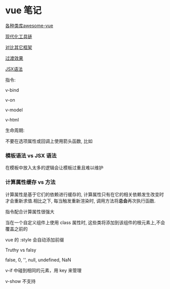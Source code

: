 # vue 笔记

[各种类库awesome-vue](https://github.com/vuejs/awesome-vue#libraries--plugins)

[现代化工具链](https://cn.vuejs.org/v2/guide/single-file-components.html)

[对比其它框架](https://cn.vuejs.org/v2/guide/comparison.html)

[过渡效果](https://cn.vuejs.org/v2/guide/transitions.html)

[JSX语法](https://cn.vuejs.org/v2/guide/render-function.html)



指令:

v-bind

v-on

v-model

v-html





生命周期:

不要在选项属性或回调上使用箭头函数, 比如



### 模板语法  vs  JSX 语法



在模板中放入太多的逻辑会让模板过重且难以维护



### 计算属性缓存 vs 方法

计算属性是基于它们的依赖进行缓存的, 计算属性只有在它的相关依赖发生改变时才会重新求值.相比之下, 每当触发重新渲染时, 调用方法将**总会**再次执行函数.



指令配合计算属性很强大



当在一个自定义组件上使用 class 属性时, 这些类将添加到该组件的根元素上,不会覆盖之前的



vue 的 :style 会自动添加前缀



Truthy vs falsy

false, 0, '', null, undefined, NaN



v-if 中碰到相同的元素，用 key 来管理



v-show 不支持 <template> 元素，也不支持 v-else



v-for 在遍历的时候，是按 Object.keys() 的结果遍历，但是不能保证它的结果在不同的 JavaScript 引擎下是一致的



### 数组更新监测



变异方法( 改变了原来的数组 )

push, pop, shift, unshift, splice, sort, reverse, 

非变异( 返回新数组 )，非常常用

filter, concat, slice





由于 JS 的限制，监测不到变动：

利用索引

解决方式：Vue.set(example1.items, indexOfItem, newValue)

或者：example1.items.splice(indexOfItem, 1, newValue)

修改数组的长度

解决方式： example1.items.splice(newLength)

对象属性的添加和删除

解决方式：Vue.set(vm.obj, 'key', 123)

或者：this.userProfile = Object.assign({}, this.userProfile, {  age: 27 })



v-for 和 v-if 处于同一节点，v-for 的优先级更高



在使用 ul - li 且 li 打算用组件，请使用 is="component"，.vue 的组件不受影响

因为 ul 内只有 li 是合法的



事件修饰符：

.stop  .prevent  .capture  .self  

.once可以被用到自定义的组件事件上



不应该在子组件改变 prop，如果非要改变：

```js
props: ['initialCounter'],
data: function () {
  return { counter: this.initialCounter }
}
```



或者



```Js
props: ['size'],
computed: {
  normalizedSize: function () {
    return this.size.trim().toLowerCase()
  }
}
```



注意在 JavaScript 中对象和数组是引用类型，指向同一个内存空间，如果 prop 是一个对象或数组，在子组件内部改变它**会影响**父组件的状态。











### 组件



可以认为组件是自定义元素

所有的 vue 组件同时也都是 Vue 的 实例，可以接受相同的选项对象



全局注册

```vue
Vue.component('my-component', {})
```



单向数据流

一个原则不要更改传入的 prop，如果非要更改：

使用 data 初始化，或者 计算属性



另外尽量减少传入对象或数组的 prop



.sync 用来弥补子组件不能改变父组件状态的语法糖



```vue
<comp :foo.sync="bar"></comp>

// 扩展
<comp :foo="bar" @update:foo="val => bar = val"></comp>
// 需要更新的时候子组件调用
this.$emit('update:foo', newValue)
```



非父子组件的通信



```js
var bus = new Vue()

// 触发组件 A 中的事件
bus.$emit('id-selected', 1)

// 在组件 B 创建的钩子中监听事件
bus.$on('id-selected', function (id) {
  // ...
})
```



变异作用域

```vue
// 无效
<child-component v-show="someChildProperty"></child-component>
```



https://cn.vuejs.org/v2/guide/components.html#单个插槽



Keep-alive 避免动态组件重复渲染



$refs 只在组件渲染完成后才填充，并且它是非响应式的。它仅仅是一个直接操作子组件的应急方案——应当避免在模板或计算属性中使用 $refs。





## 动画



### 单元素/组件的过渡



有 `transition` 组件中的元素时，三个步骤：

1. 自动嗅探目标元素是否应用了 CSS 过渡或动画，如果是，在恰当的时机添加/删除 CSS 类名。
2. 如果过渡组件提供了  JavaScript 钩子函数，这些钩子函数将在恰当的时机被调用
3. 如果没有找到 JavaScript 钩子并且也没有检测到 CSS 过渡/动画，DOM 操作 (插入/删除) 在下一帧中立即执行。



CSS 过渡类名：

v-enter, v-enter-active, v-enter-to

v-leave, v-leave-active, v-leave-to



transition:

一个进入/离开的过渡中：第一帧出现 v-enter 和 v-enter-active，然后下一帧移除 v-enter，v-enter-to 生效，在执行完所有动画后移除 v-enter-to 和 v-enter-active，一般情况下在 v-enter-active 中写入过渡时间，延迟和曲线函数等



animation:

CSS 动画用法同 CSS 过渡，区别是在动画中 v-enter 类名在节点插入 DOM 后不会立即删除





### 过渡模式



In-out
out-in



### 多个组件的过渡



### 列表过渡



v-move: 它会在元素的改变定位的过程中应用。





### 可复用的过渡



函数组件更适合完成这个任务



```Js
Vue.component('my-special-transition', {
  functional: true,
  render: function (createElement, context) {
    var data = {
      props: {
        name: 'very-special-transition',
        mode: 'out-in'
      },
      on: {
        beforeEnter: function (el) {
          // ...
        },
        afterEnter: function (el) {
          // ...
        }
      }
    }
    return createElement('transition', data, context.children)
  }
})
```







## 复用性



选项合并：两个对象键名冲突时，取组件对象的键值对。



全局混合：



自定义选项合并：



自定义指令的钩子：

bind:

inserted:

update:

componentUpdated:

unbind:





$slots.default 插值







## 组件编码规范：









# Flex

轴线概念：主轴，副轴



display: flex

flex-wrap: wrap

到容器的宽度小于子元素的宽度的时候，会压缩子元素



容器：

理解：方向 | 换行 | 主轴对齐 | 副轴对齐 | 多轴对齐 

属性：flex-direction | flex-wrap | justify-content | align-items | align-content 

默认：row | nowrap | flex-start | flex-start | flex-start | stretch 

缩写：flex-flow: flex-direction flex-wrap



项目：

理解：顺序 | 放大比例 | 缩小比例 | 自身大小 | 自身对齐

属性：order | flex-grow | flex-shrink | flex-basis | align-self

默认：0 | 0 | 1 | auto | 继承

缩写：flex: flex-grow flex-shrink flex-basis; ***none***: 0 0 auto; ***auto***: 1 1 auto

flex: 1 => 1 1 0%

flex: 24px => 1 1 24px

可以理解为，如果是一个数字，则依次赋值，如果是带单位或百分比则赋值给 flex-basis



对 flex-basis 的理解：

规定的是子元素的基准值

auto：主尺寸 | content

content：px | auto

百分比：相对于父容器 | auto



## 伪数组转数组

1. var arr = Array.prototype.slice.call(aLi)
2. Array.from(arguments)
